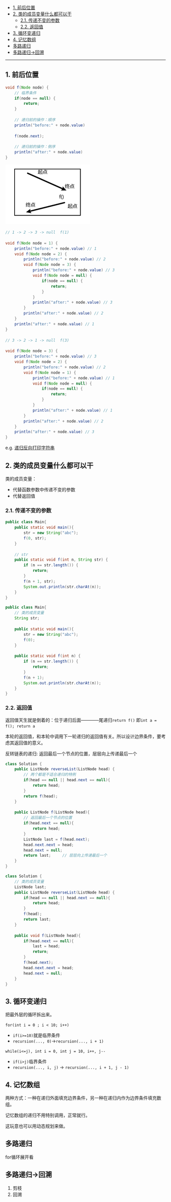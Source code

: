 - [1. 前后位置](#1-前后位置)
- [2. 类的成员变量什么都可以干](#2-类的成员变量什么都可以干)
  - [2.1. 传递不变的参数](#21-传递不变的参数)
  - [2.2. 返回值](#22-返回值)
- [3. 循环变递归](#3-循环变递归)
- [4. 记忆数组](#4-记忆数组)
- [多路递归](#多路递归)
- [多路递归→回溯](#多路递归回溯)

---

## 1. 前后位置
```java
void f(Node node) {
    // 临界条件
    if(node == null) {
        return;
    }

    // 递归前的操作：顺序
    println("before:" + node.value)
    
    f(node.next);

    // 递归前的操作：倒序
    println("after:" + node.value)
}
```
![alt text](../../../../../../../images/image-69.png)
```java
// 1 -> 2 -> 3 -> null  f(1)

void f(Node node = 1) {
    println("before:" + node.value) // 1
    void f(Node node = 2) {
        println("before:" + node.value) // 2
        void f(Node node = 3) {
            println("before:" + node.value) // 3
            void f(Node node = null) {
                if(node == null) {
                    return;
                }
            }
            println("after:" + node.value) // 3
        }
        println("after:" + node.value) // 2
    }
    println("after:" + node.value) // 1
}

// 3 -> 2 -> 1 -> null  f(3)

void f(Node node = 3) {
    println("before:" + node.value) // 3
    void f(Node node = 2) {
        println("before:" + node.value) // 2
        void f(Node node = 1) {
            println("before:" + node.value) // 1
            void f(Node node = null) {
                if(node == null) {
                    return;
                }
            }
            println("after:" + node.value) // 1
        }
        println("after:" + node.value) // 2
    }
    println("after:" + node.value) // 3
}
```

e.g. [递归反向打印字符串](leetcode.md)

## 2. 类的成员变量什么都可以干

类的成员变量：
- 代替函数参数中传递不变的参数
- 代替返回值
### 2.1. 传递不变的参数

```java
public class Main{
    public static void main(){
        str = new String("abc");
        f(0, str);
    }

    // str
    public static void f(int n, String str) {
        if (n == str.length()) {
            return;
        }
        f(n + 1, str);
        System.out.println(str.charAt(n));
    }
}
```

```java
public class Main{
    // 类的成员变量
    String str;

    public static void main(){
        str = new String("abc");
        f(0);
    }

    public static void f(int n) {
        if (n == str.length()) {
            return;
        }
        f(n + 1);
        System.out.println(str.charAt(n));
    }
}
```
### 2.2. 返回值

返回值天生就是倒着的：位于递归后面————尾递归`return f()` 即`int a = f(); return a`

本轮的返回值，和本轮中调用下一轮递归的返回值有关。所以设计边界条件，要考虑其返回值的意义。

反转链表的递归: 返回最后一个节点的位置，层层向上传递最后一个

```java
class Solution {
    public ListNode reverseList(ListNode head) {
        // 两个都是不适合递归的特例
        if(head == null || head.next == null){
            return head;
        }
        return f(head);
    }

    public ListNode f(ListNode head){
        // 返回最后一个节点的位置
        if(head.next == null){
            return head;
        }
        ListNode last = f(head.next);
        head.next.next = head;
        head.next = null;
        return last;     // 层层向上传递最后一个
    }
}
```
```java
class Solution {
    // 类的成员变量
    ListNode last;
    public ListNode reverseList(ListNode head) {
        if(head == null || head.next == null){
            return head;
        }
        f(head);
        return last;
    }

    public void f(ListNode head){
        if(head.next == null){
            last = head;
            return;
        }
        f(head.next);
        head.next.next = head;
        head.next = null;
    }
}
```
## 3. 循环变递归

把最外层的循环拆出来。

`for(int i = 0 ; i < 10; i++)`
- `if(i>=10)`就是临界条件
- `recursion(..., 0)`->`recursion(..., i + 1)`

`while(i<=j), int i = 0, int j = 10, i++, j--`
- `if(i>j)`临界条件
- `recursion(..., i, j)` -> `recursion(..., i + 1, j - 1)`


## 4. 记忆数组

两种方式：一种在递归外面填充边界条件，另一种在递归内作为边界条件填充数组。

记忆数组的递归不用特别调用，正常就行。

这玩意也可以用动态规划来做。

## 多路递归

for循环展开看

## 多路递归→回溯

1. 剪枝
2. 回溯